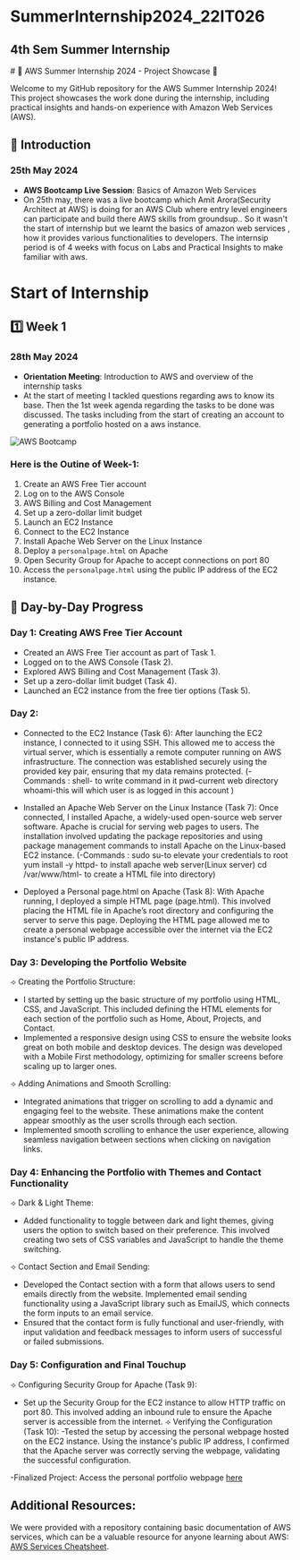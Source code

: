 # SummerInternship2024_22IT026
<h2>4th Sem Summer Internship</h2>
# 🌟 AWS Summer Internship 2024 - Project Showcase 🌟

Welcome to my GitHub repository for the AWS Summer Internship 2024! This project showcases the work done during the internship, including practical insights and hands-on experience with Amazon Web Services (AWS). 

## 🚀 Introduction

### **25th May 2024**
- **AWS Bootcamp Live Session**: Basics of Amazon Web Services
- On 25th may, there was a live bootcamp which Amit Arora(Security Architect at AWS) is doing for an AWS Club where entry level engineers can participate and build there AWS skills from groundsup.. So it wasn't the start of internship but we learnt the basics of amazon web services , how it provides various functionalities to developers.
The internsip period is of 4 weeks with focus on Labs and Practical Insights to make familiar with aws.

# Start of Internship

## 1️⃣ Week 1
### **28th May 2024**
- **Orientation Meeting**: Introduction to AWS and overview of the internship tasks
- At the start of meeting I tackled questions regarding aws to know its base. Then the 1st week agenda regarding the tasks to be done was discussed. The tasks including from the start of creating an account to generating a portfolio hosted on a aws instance.

![AWS Bootcamp](https://c.tenor.com/GO7C6FD0y3YAAAAC/tenor.gif)

### **Here is the Outine of Week-1:**
1. Create an AWS Free Tier account
2. Log on to the AWS Console
3. AWS Billing and Cost Management
4. Set up a zero-dollar limit budget
5. Launch an EC2 Instance
6. Connect to the EC2 Instance
7. Install Apache Web Server on the Linux Instance
8. Deploy a `personalpage.html` on Apache
9. Open Security Group for Apache to accept connections on port 80
10. Access the `personalpage.html` using the public IP address of the EC2 instance.

## 📝 Day-by-Day Progress

### Day 1: Creating AWS Free Tier Account
- Created an AWS Free Tier account as part of Task 1.
- Logged on to the AWS Console (Task 2).
- Explored AWS Billing and Cost Management (Task 3).
- Set up a zero-dollar limit budget (Task 4).
- Launched an EC2 instance from the free tier options (Task 5).

### Day 2: 
- Connected to the EC2 Instance (Task 6):
After launching the EC2 instance, I connected to it using SSH. This allowed me to access the virtual server, which is essentially a remote computer running on AWS infrastructure. The connection was established securely using the provided key pair, ensuring that my data remains protected.
(-Commands : 
shell- to write command in it
pwd-current web directory
whoami-this will which user is as logged in this account )

- Installed an Apache Web Server on the Linux Instance (Task 7):
Once connected, I installed Apache, a widely-used open-source web server software. Apache is crucial for serving web pages to users. The installation involved updating the package repositories and using package management commands to install Apache on the Linux-based EC2 instance.
(-Commands : sudo su-to elevate your credentials to root
yum install -y httpd- to install apache web server(Linux server)
cd /var/www/html- to create a HTML file into directory)

- Deployed a Personal page.html on Apache (Task 8):
With Apache running, I deployed a simple HTML page (page.html). This involved placing the HTML file in Apache’s root directory and configuring the server to serve this page. Deploying the HTML page allowed me to create a personal webpage accessible over the internet via the EC2 instance's public IP address.

### Day 3: Developing the Portfolio Website
⟢ Creating the Portfolio Structure:
- I started by setting up the basic structure of my portfolio using HTML, CSS, and JavaScript. This included defining the HTML elements for each section of the portfolio such as Home, About, Projects, and Contact.
- Implemented a responsive design using CSS to ensure the website looks great on both mobile and desktop devices. The design was developed with a Mobile First methodology, optimizing for smaller screens before scaling up to larger ones.

⟢ Adding Animations and Smooth Scrolling:
- Integrated animations that trigger on scrolling to add a dynamic and engaging feel to the website. These animations make the content appear smoothly as the user scrolls through each section.
- Implemented smooth scrolling to enhance the user experience, allowing seamless navigation between sections when clicking on navigation links.

### Day 4: Enhancing the Portfolio with Themes and Contact Functionality
⟢ Dark & Light Theme:
- Added functionality to toggle between dark and light themes, giving users the option to switch based on their preference. This involved creating two sets of CSS variables and JavaScript to handle the theme switching.
  
⟢ Contact Section and Email Sending:
- Developed the Contact section with a form that allows users to send emails directly from the website. Implemented email sending functionality using a JavaScript library such as EmailJS, which connects the form inputs to an email service.
- Ensured that the contact form is fully functional and user-friendly, with input validation and feedback messages to inform users of successful or failed submissions.

### Day 5: Configuration and Final Touchup
⟢ Configuring Security Group for Apache (Task 9):
- Set up the Security Group for the EC2 instance to allow HTTP traffic on port 80. This involved adding an inbound rule to ensure the Apache server is accessible from the internet.
⟢ Verifying the Configuration (Task 10):
 -Tested the setup by accessing the personal webpage hosted on the EC2 instance. Using the instance's public IP address, I confirmed that the Apache server was correctly serving the webpage, validating the successful configuration.

-Finalized Project:
Access the personal portfolio webpage [here](http://13.211.222.144/page.html)

## Additional Resources:
We were provided with a repository containing basic documentation of AWS services, which can be a valuable resource for anyone learning about AWS: [AWS Services Cheatsheet](https://github.com/hamidgholami/accp-cheatsheet).
